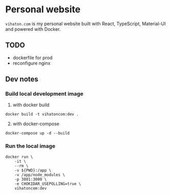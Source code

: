 # Personal website

`vihaton.com` is my personal website built with React, TypeScript, Material-UI and powered with Docker.

## TODO

- dockerfile for prod
- reconfigure nginx

## Dev notes

### Build local development image

1. with docker build  

```
docker build -t vihatoncom:dev . 
```

2. with docker-compose  
```
docker-compose up -d --build

```

### Run the local image

```
docker run \
    -it \
    --rm \
    -v ${PWD}:/app \
    -v /app/node_modules \
    -p 3001:3000 \
    -e CHOKIDAR_USEPOLLING=true \
    vihatoncom:dev
```
